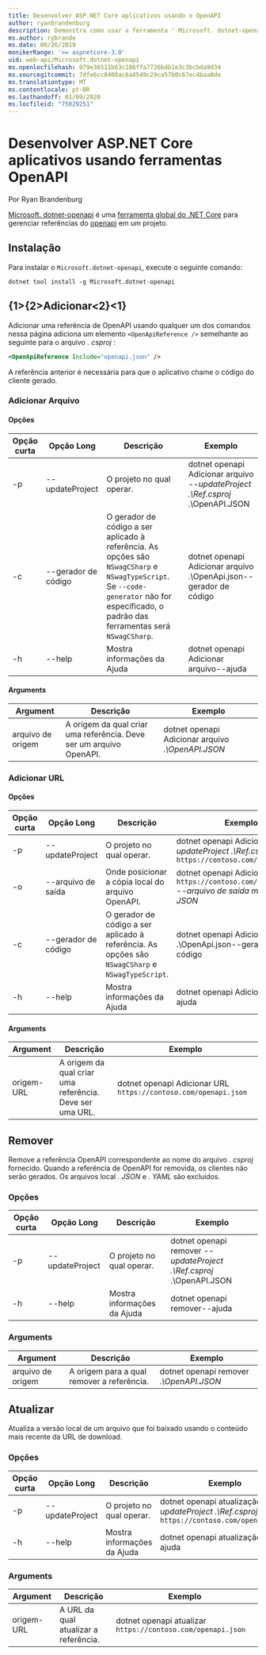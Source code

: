 ```yaml
---
title: Desenvolver ASP.NET Core aplicativos usando o OpenAPI
author: ryanbrandenburg
description: Demonstra como usar a ferramenta ' Microsoft. dotnet-openapi ' para adicionar referências a arquivos OpenAPI.
ms.author: rybrande
ms.date: 09/26/2019
monikerRange: '>= aspnetcore-3.0'
uid: web-api/Microsoft.dotnet-openapi
ms.openlocfilehash: 079e36511b63c186ffa7726bdb1e3c3bcbda9d34
ms.sourcegitcommit: 7dfe6cc8408ac6a4549c29ca57b0c67ec4baa8de
ms.translationtype: MT
ms.contentlocale: pt-BR
ms.lasthandoff: 01/09/2020
ms.locfileid: "75829251"
---
```

# <a name="develop-aspnet-core-apps-using-openapi-tools"></a>Desenvolver ASP.NET Core aplicativos usando ferramentas OpenAPI

Por Ryan Brandenburg

[Microsoft. dotnet-openapi](https://www.nuget.org/packages/Microsoft.dotnet-openapi) é uma [ferramenta global do .NET Core](/dotnet/core/tools/global-tools) para gerenciar referências do [openapi](https://github.com/OAI/OpenAPI-Specification) em um projeto.

## <a name="installation"></a>Instalação

Para instalar o `Microsoft.dotnet-openapi`, execute o seguinte comando:

```dotnetcli
dotnet tool install -g Microsoft.dotnet-openapi
```

## <a name="add"></a>{1&gt;{2&gt;Adicionar&lt;2}&lt;1}

Adicionar uma referência de OpenAPI usando qualquer um dos comandos nessa página adiciona um elemento `<OpenApiReference />` semelhante ao seguinte para o arquivo *. csproj* :

```xml
<OpenApiReference Include="openapi.json" />
```

A referência anterior é necessária para que o aplicativo chame o código do cliente gerado.

<!-- TODO: Restore after https://github.com/dotnet/AspNetCore/issues/12738
### Add Project

#### Options

| Short option | Long option | Description | Example |
|-------|------|-------|---------|
| -p|--project | The project to operate on. |dotnet openapi add project *--project .\Ref.csproj* ../Ref/ProjRef.csproj |

#### Arguments

|  Argument  | Description | Example |
|-------------|-------------|---------|
| source-file | The source to create a reference from. Must be a project file. |dotnet openapi add project *../Ref/ProjRef.csproj* | -->

### <a name="add-file"></a>Adicionar Arquivo

#### <a name="options"></a>Opções

| Opção curta| Opção Long| Descrição | Exemplo |
|-------|------|-------|---------|
| -p|--updateProject | O projeto no qual operar. |dotnet openapi Adicionar arquivo *--updateProject .\Ref.csproj* .\OpenAPI.JSON |
| -c|--gerador de código| O gerador de código a ser aplicado à referência. As opções são `NSwagCSharp` e `NSwagTypeScript`. Se `--code-generator` não for especificado, o padrão das ferramentas será `NSwagCSharp`.|dotnet openapi Adicionar arquivo .\OpenApi.json--gerador de código
| -h|--help|Mostra informações da Ajuda|dotnet openapi Adicionar arquivo--ajuda|

#### <a name="arguments"></a>Arguments

|  Argument  | Descrição | Exemplo |
|-------------|-------------|---------|
| arquivo de origem | A origem da qual criar uma referência. Deve ser um arquivo OpenAPI. |dotnet openapi Adicionar arquivo *.\OpenAPI.JSON* |

### <a name="add-url"></a>Adicionar URL

#### <a name="options"></a>Opções

| Opção curta| Opção Long| Descrição | Exemplo |
|-------|------|-------------|---------|
| -p|--updateProject | O projeto no qual operar. |dotnet openapi Adicionar URL *--updateProject .\Ref.csproj* `https://contoso.com/openapi.json` |
| -o|--arquivo de saída | Onde posicionar a cópia local do arquivo OpenAPI. |dotnet openapi Adicionar URL `https://contoso.com/openapi.json` *--arquivo de saída myclient. JSON* |
| -c|--gerador de código| O gerador de código a ser aplicado à referência. As opções são `NSwagCSharp` e `NSwagTypeScript`. |dotnet openapi Adicionar arquivo .\OpenApi.json--gerador de código
| -h|--help|Mostra informações da Ajuda|dotnet openapi Adicionar URL--ajuda|

#### <a name="arguments"></a>Arguments

|  Argument  | Descrição | Exemplo |
|-------------|-------------|---------|
| origem-URL | A origem da qual criar uma referência. Deve ser uma URL. |dotnet openapi Adicionar URL `https://contoso.com/openapi.json` |

## <a name="remove"></a>Remover

Remove a referência OpenAPI correspondente ao nome do arquivo *. csproj* fornecido. Quando a referência de OpenAPI for removida, os clientes não serão gerados. Os arquivos local *. JSON* e *. YAML* são excluídos.

### <a name="options"></a>Opções

| Opção curta| Opção Long| Descrição| Exemplo |
|-------|------|------------|---------|
| -p|--updateProject | O projeto no qual operar. |dotnet openapi remover *--updateProject .\Ref.csproj* .\OpenAPI.JSON |
| -h|--help|Mostra informações da Ajuda|dotnet openapi remover--ajuda|

### <a name="arguments"></a>Arguments

|  Argument  | Descrição| Exemplo |
| ------------|------------|---------|
| arquivo de origem | A origem para a qual remover a referência. |dotnet openapi remover *.\OpenAPI.JSON* |

## <a name="refresh"></a>Atualizar

Atualiza a versão local de um arquivo que foi baixado usando o conteúdo mais recente da URL de download.

### <a name="options"></a>Opções

| Opção curta| Opção Long| Descrição | Exemplo |
|-------|------|-------------|---------|
| -p|--updateProject | O projeto no qual operar. | dotnet openapi atualização *--updateProject .\Ref.csproj* `https://contoso.com/openapi.json` |
| -h|--help|Mostra informações da Ajuda|dotnet openapi atualização--ajuda|

### <a name="arguments"></a>Arguments

|  Argument  | Descrição | Exemplo |
| ------------|-------------|---------|
| origem-URL | A URL da qual atualizar a referência. | dotnet openapi atualizar `https://contoso.com/openapi.json` |
